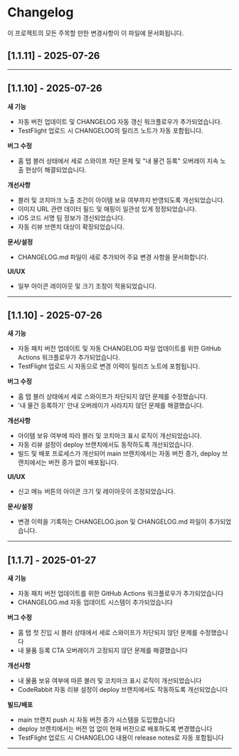 # Changelog

이 프로젝트의 모든 주목할 만한 변경사항이 이 파일에 문서화됩니다.

## [1.1.11] - 2025-07-26

---

## [1.1.10] - 2025-07-26

**새 기능**
- 자동 버전 업데이트 및 CHANGELOG 자동 갱신 워크플로우가 추가되었습니다.
- TestFlight 업로드 시 CHANGELOG의 릴리즈 노트가 자동 포함됩니다.

**버그 수정**
- 홈 탭 블러 상태에서 세로 스와이프 차단 문제 및 \"내 물건 등록\" 오버레이 지속 노출 현상이 해결되었습니다.

**개선사항**
- 블러 및 코치마크 노출 조건이 아이템 보유 여부까지 반영되도록 개선되었습니다.
- 이미지 URL 관련 데이터 필드 및 매핑이 일관성 있게 정정되었습니다.
- iOS 코드 서명 팀 정보가 갱신되었습니다.
- 자동 리뷰 브랜치 대상이 확장되었습니다.

**문서/설정**
- CHANGELOG.md 파일이 새로 추가되어 주요 변경 사항을 문서화합니다.

**UI/UX**
- 일부 아이콘 레이아웃 및 크기 조정이 적용되었습니다.

---

## [1.1.10] - 2025-07-26

**새 기능**
- 자동 패치 버전 업데이트 및 자동 CHANGELOG 파일 업데이트를 위한 GitHub Actions 워크플로우가 추가되었습니다.
- TestFlight 업로드 시 자동으로 변경 이력이 릴리즈 노트에 포함됩니다.

**버그 수정**
- 홈 탭 블러 상태에서 세로 스와이프가 차단되지 않던 문제를 수정했습니다.
- '내 물건 등록하기' 안내 오버레이가 사라지지 않던 문제를 해결했습니다.

**개선사항**
- 아이템 보유 여부에 따라 블러 및 코치마크 표시 로직이 개선되었습니다.
- 자동 리뷰 설정이 deploy 브랜치에서도 동작하도록 개선되었습니다.
- 빌드 및 배포 프로세스가 개선되어 main 브랜치에서는 자동 버전 증가, deploy 브랜치에서는 버전 증가 없이 배포됩니다.

**UI/UX**
- 신고 메뉴 버튼의 아이콘 크기 및 레이아웃이 조정되었습니다.

**문서/설정**
- 변경 이력을 기록하는 CHANGELOG.json 및 CHANGELOG.md 파일이 추가되었습니다.

---

## [1.1.7] - 2025-01-27

**새 기능**
- 자동 패치 버전 업데이트를 위한 GitHub Actions 워크플로우가 추가되었습니다
- CHANGELOG.md 자동 업데이트 시스템이 추가되었습니다

**버그 수정**
- 홈 탭 첫 진입 시 블러 상태에서 세로 스와이프가 차단되지 않던 문제를 수정했습니다
- 내 물품 등록 CTA 오버레이가 고정되지 않던 문제를 해결했습니다

**개선사항**
- 내 물품 보유 여부에 따른 블러 및 코치마크 표시 로직이 개선되었습니다
- CodeRabbit 자동 리뷰 설정이 deploy 브랜치에서도 작동하도록 개선되었습니다

**빌드/배포**
- main 브랜치 push 시 자동 버전 증가 시스템을 도입했습니다
- deploy 브랜치에서는 버전 업 없이 현재 버전으로 배포하도록 변경했습니다
- TestFlight 업로드 시 CHANGELOG 내용이 release notes로 자동 포함됩니다

---

